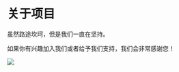 # 关于项目


虽然路途坎坷，但是我们一直在坚持。

如果你有兴趣加入我们或者给予我们支持，我们会非常感谢您！

![](https://s1.ax1x.com/2023/01/28/pSapT91.jpg)